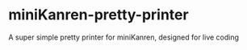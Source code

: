 miniKanren-pretty-printer
=========================

A super simple pretty printer for miniKanren, designed for live coding